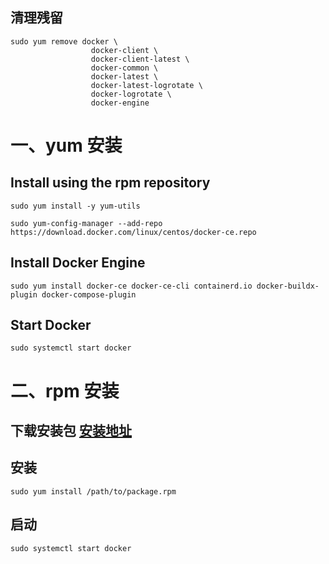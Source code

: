 ## 清理残留
```
sudo yum remove docker \
                  docker-client \
                  docker-client-latest \
                  docker-common \
                  docker-latest \
                  docker-latest-logrotate \
                  docker-logrotate \
                  docker-engine
```

# 一、yum 安装

## Install using the rpm repository
```
sudo yum install -y yum-utils

sudo yum-config-manager --add-repo https://download.docker.com/linux/centos/docker-ce.repo
```

## Install Docker Engine
```
sudo yum install docker-ce docker-ce-cli containerd.io docker-buildx-plugin docker-compose-plugin
```

## Start Docker
```
sudo systemctl start docker
```

# 二、rpm 安装

## 下载安装包 [安装地址](https://download.docker.com/linux/centos/)

## 安装
```
sudo yum install /path/to/package.rpm
```

## 启动
```
sudo systemctl start docker
```
